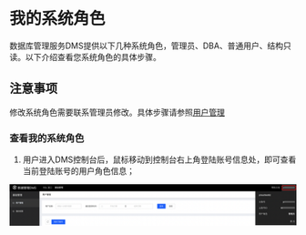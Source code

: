 # 我的系统角色

数据库管理服务DMS提供以下几种系统角色，管理员、DBA、普通用户、结构只读。以下介绍查看您系统角色的具体步骤。

## 注意事项

修改系统角色需要联系管理员修改。具体步骤请参照[用户管理](./Operation-Guide/user-management.md)

### 查看我的系统角色

1. 用户进入DMS控制台后，鼠标移动到控制台右上角登陆账号信息处，即可查看当前登陆账号的用户角色信息；

![image-20221114171159698](../../image/DMS/image-20221114171159698.png)